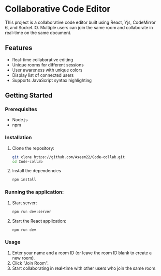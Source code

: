 # Collaborative Code Editor

This project is a collaborative code editor built using React, Yjs, CodeMirror 6, and Socket.IO. Multiple users can join the same room and collaborate in real-time on the same document.

## Features

- Real-time collaborative editing
- Unique rooms for different sessions
- User awareness with unique colors
- Display list of connected users
- Supports JavaScript syntax highlighting

## Getting Started

### Prerequisites

- Node.js
- npm

### Installation

1. Clone the repository:

   ```bash
   git clone https://github.com/Aseem22/Code-collab.git
   cd Code-collab

2. Install the dependencies

   ```bash
   npm install

### Running the application:

1.  Start server:
    ```bash
    npm run dev:server

2. Start the React application:
   ```bash
   npm run dev


### Usage

1. Enter your name and a room ID (or leave the room ID blank to create a new room).
2. Click "Join Room".
3. Start collaborating in real-time with other users who join the same room.
